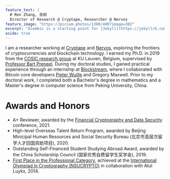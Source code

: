 ```yaml
---
feature_text: |
  # Ren Zhang, 张韧
  Director of Research @ Cryptape, Researcher @ Nervos
feature_image: "https://picsum.photos/1300/400?image=302"
excerpt: "Alembic is a starting point for [Jekyll](https://jekyllrb.com/) projects. Rather than starting from scratch, this boilerplate is designed to get the ball rolling immediately. Install it, configure it, tweak it, push it."
aside: true
---
```


I am a researcher working at [Cryptape](https://cryptape.com/#/home) and [Nervos](https://nervos.org/), exploring the frontiers of cryptocurrencies and blockchain technology. I earned my Ph.D. in 2019 from the [COSIC research group](https://www.esat.kuleuven.be/cosic/) at KU Leuven, Belgium, supervised by [Professor Bart Preneel](http://homes.esat.kuleuven.be/~preneel/). During my doctoral studies, I gained practical experience through an internship at [Blockstream](https://blockstream.com/), where I collaborated with Bitcoin core developers [Pieter Wuille](https://x.com/pwuille) and Gregory Maxwell. Prior to my doctoral work, I completed both a Bachelor's degree in mathematics and a Master's degree in computer science from Peking University, China.

# Awards and Honors
- A+ Reviewer, awarded by the [Financial Cryptography and Data Security](https://fc21.ifca.ai/index.php) conference, 2021.
- High-level Overseas Talent Return Program, awarded by Beijing Minicipal Human Resources and Social Security Bureau (北京市高层次留学人才回国资助项目), 2020.
- Outstanding Self-Financed Student Studying Abroad Award, awarded by the China Scholarship Council (国家优秀自费留学生奖学金), 2019.
- [First Place in the Professional Category](https://nsucrypto.nsu.ru/archive/2014/total_results/), achieved at the [International Olympiad in Cryptography (NSUCRYPTO)](https://nsucrypto.nsu.ru/) in collaboration with Atul Luykx, 2014.